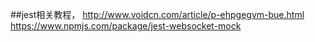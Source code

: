 ##jest相关教程，
http://www.voidcn.com/article/p-ehpgegvm-bue.html
https://www.npmjs.com/package/jest-websocket-mock


